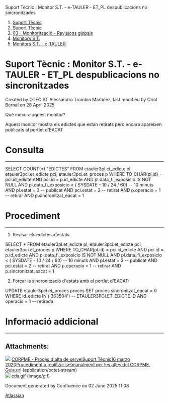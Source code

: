 Suport Tècnic : Monitor S.T. - e-TAULER - ET\_PL despublicacions no sincronitzades  

1.  [Suport Tècnic](index.md)
2.  [Suport Tècnic](13893782.md)
3.  [03 - Monitorització - Revisions globals](26313327.md)
4.  [Monitors S.T.](Monitors-S.T._41522177.md)
5.  [Monitors S.T. - e-TAULER](Monitors-S.T.---e-TAULER_127598666.md)

Suport Tècnic : Monitor S.T. - e-TAULER - ET\_PL despublicacions no sincronitzades
==================================================================================

Created by OTEC ST Alessandro Trombin Martinez, last modified by Oriol Bernal on 28 April 2025

  

Què mesura aquest monitor?

Aquest monitor mostra els edictes que estan retirats però encara apareixen publicats al portlet d'EACAT

**Consulta**
============

* * *

SELECT COUNT(\*) "EDICTES"
FROM etauler3pl.et\_edicte pl,
     etauler3pci.et\_edicte pci,
     etauler3pci.et\_proces p
WHERE TO\_CHAR(pl.id) = pci.id\_edicte
  AND pci.id = p.id\_edicte
  AND pl.data\_fi\_exposicio IS NOT NULL
  AND pl.data\_fi\_exposicio  < ( SYSDATE - 10 / 24 / 60) -- 10 minuts
  AND pl.estat = 3 -- publicat
  AND pci.estat = 2 -- retirat
  AND p.operacio = 1 -- retirar
  AND p.sincronitzat\_eacat = 1

**Procediment**
===============

* * *

1) Revisar els edictes afectats

SELECT \*
FROM etauler3pl.et\_edicte pl,
     etauler3pci.et\_edicte pci,
     etauler3pci.et\_proces p
WHERE TO\_CHAR(pl.id) = pci.id\_edicte
  AND pci.id = p.id\_edicte
  AND pl.data\_fi\_exposicio IS NOT NULL
  AND pl.data\_fi\_exposicio  < ( SYSDATE - 10 / 24 / 60) -- 10 minuts
  AND pl.estat = 3 -- publicat
  AND pci.estat = 2 -- retirat
  AND p.operacio = 1 -- retirar
  AND p.sincronitzat\_eacat = 1

2) Forçar la sincronització d'estats amb el portlet d'EACAT:

UPDATE etauler3pci.et\_proces proces
SET proces.sincronitzat\_eacat = 0
WHERE id\_edicte IN ('363504') -- ETAULER3PCI.ET\_EDICTE.ID
AND operacio = 1 -- retirada

**Informació addicional**
=========================

* * *

Attachments:
------------

![](images/icons/bullet_blue.gif) [CORPME - Procés d'alta de serveiSuport Tècnic16 marzo 2020Procediment a realitzar setmanalment per les altes del CORPME. Guia.url](attachments/64979271/64979272.url) (application/octet-stream)  
![](images/icons/bullet_blue.gif) [cds.gif](attachments/64979271/64979273.gif) (image/gif)  

Document generated by Confluence on 02 June 2025 11:08

[Atlassian](http://www.atlassian.com/)